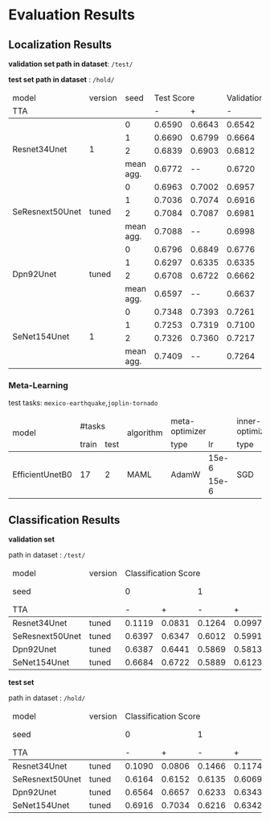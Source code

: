 # Evaluation Results

## Localization Results

**validation set path in dataset**: `/test/`

**test set path in dataset** : `/hold/`

<table>
<thead>
    <tr>
        <td>model</td>
        <td>version</td>
        <td>seed</td>
        <td colspan="2">Test Score</td>
        <td colspan="2">Validation Score</td>
    </tr>
    <tr>
        <td colspan="3"> TTA </td>
        <td> - </td>
        <td> + </td>
        <td> - </td>
        <td> + </td>
    </tr>
</thead>
<tbody>
    <tr>
        <td rowspan="4">Resnet34Unet</td>
        <td rowspan="4">1</td>
        <td>0</td>
        <td>0.6590</td>
        <td>0.6643</td>
        <td>0.6542</td>
        <td>0.6590</td>
    </tr>
    <tr>
        <td>1</td>
        <td>0.6690</td>
        <td>0.6799</td>
        <td>0.6664</td>
        <td>0.6768</td>
    </tr>
    <tr>
        <td>2</td>
        <td>0.6839</td>
        <td>0.6903</td>
        <td>0.6812</td>
        <td>0.6858</td>
    </tr>
    <tr>
        <td> mean agg.</td>
        <td>0.6772</td>
        <td>--</td>
        <td>0.6720</td>
        <td>--</td>
    </tr>
    <tr>
        <td rowspan="4">SeResnext50Unet</td>
        <td rowspan="4">tuned</td>
        <td>0</td>
        <td>0.6963</td>
        <td>0.7002</td>
        <td>0.6957</td>
        <td>0.6967</td>
    </tr>
    <tr>
        <td>1</td>
        <td>0.7036</td>
        <td>0.7074</td>
        <td>0.6916</td>
        <td>0.6971</td>
    </tr>
    <tr>
        <td>2</td>
        <td>0.7084</td>
        <td>0.7087</td>
        <td>0.6981</td>
        <td>0.7027</td>
    </tr>
    <tr>
        <td>mean agg.</td>
        <td>0.7088</td>
        <td>--</td>
        <td>0.6998</td>
        <td>--</td>
    </tr>
    <tr>
        <td rowspan="4">Dpn92Unet</td>
        <td rowspan="4">tuned</td>
        <td>0</td>
        <td>0.6796</td>
        <td>0.6849</td>
        <td>0.6776</td>
        <td>0.6830</td>
    </tr>
     <tr>
        <td>1</td>
        <td>0.6297</td>
        <td>0.6335</td>
        <td>0.6335</td>
        <td>0.6322</td>
    </tr>
    <tr>
        <td>2</td>
        <td>0.6708</td>
        <td>0.6722</td>
        <td>0.6662</td>
        <td>0.6714</td>
    </tr>
    <tr>
        <td>mean agg.</td>
        <td>0.6597</td>
        <td>--</td>
        <td>0.6637</td>
        <td>--</td>
    </tr>
    <tr>
        <td rowspan="4">SeNet154Unet</td>
        <td rowspan="4">1</td>
        <td>0</td>
        <td>0.7348</td>
        <td>0.7393</td>
        <td>0.7261</td>
        <td>0.7302</td>
    </tr>
     <tr>
        <td>1</td>
        <td>0.7253</td>
        <td>0.7319</td>
        <td>0.7100</td>
        <td>0.7163</td>
    </tr>
    <tr>
        <td>2</td>
        <td>0.7326</td>
        <td>0.7360</td>
        <td>0.7217</td>
        <td>0.7252</td>
    </tr>
    <tr>
        <td>mean agg.</td>
        <td>0.7409</td>
        <td>--</td>
        <td>0.7264</td>
        <td>--</td>
    </tr>
</tbody>
</table>
  

### Meta-Learning

test tasks: `mexico-earthquake`,`joplin-tornado`

<table>
    <thead>
        <tr>
            <td rowspan="2">model</td>
            <td colspan="2">#tasks</td>
            <td rowspan="2">algorithm</td>
            <td colspan="2">meta-optimizer</td>
            <td colspan="2">inner-optimizer</td>
            <td colspan="2">shots</td>
            <td rowspan="2">localization score</td>
        </tr>
        <tr>
            <td>train</td>
            <td>test</td>
            <td>type</td>
            <td>lr</td>
            <td>type</td>
            <td>lr</td>
            <td>support</td>
            <td>query</td>
        </tr>
    </thead>
    <tbody>
        <tr>
            <td rowspan="2">EfficientUnetB0</td>
            <td rowspan="2">17</td>
            <td rowspan="2">2</td>
            <td rowspan="2">MAML</td>
            <td rowspan="2">AdamW</td>
            <td>15e-6</td>
            <td rowspan="2">SGD</td>
            <td>1e-4</td>
            <td>1</td>
            <td>2</td>
            <td>0.5372</td>
        </tr>
        <tr>
            <td>15e-6</td>
            <td>1e-3</td>
            <td>5</td>
            <td>10</td>
            <td>0.4351</td>
        </tr>
    </tbody>
</table>

## Classification Results

**validation set**

path in dataset : `/test/`

<table>
<thead>
    <tr>
        <td colspan="1">model</td>
        <td colspan="1">version</td>
        <td colspan="8">Classification Score</td>
    </tr>
    <tr>
        <td colspan="2">seed</td>
        <td colspan="2">0</td>
        <td colspan="2">1</td>
        <td colspan="2">2</td>
        <td colspan="2">mean agg.</td>
    </tr>
    <tr>
        <td colspan="2"> TTA </td>
        <td> - </td>
        <td> + </td>
        <td> - </td>
        <td> + </td>
        <td> - </td>
        <td> + </td>
        <td colspan="2"> - </td>
    </tr>
</thead>
<tbody>
<tr>
  <td>Resnet34Unet</td>
  <td>tuned</td>

  <td>0.1119</td>
  <td>0.0831</td>

  <td>0.1264</td>
  <td>0.0997</td>

  <td>0.1324</td>
  <td>0.1082</td>

  <td colspan="2">0.0832</td>
</tr>
<tr>
<td>SeResnext50Unet</td>
<td>tuned</td>

<td>0.6397</td>
<td>0.6347</td>

<td>0.6012</td>
<td>0.5991</td>

<td>0.6271</td>
<td>0.6361</td>

<td>0.6301</td>
</tr>
<tr>
<td>Dpn92Unet</td>
<td>tuned</td>

<td>0.6387</td>
<td>0.6441</td>

<td>0.5869</td>
<td>0.5813</td>

<td>0.6075</td>
<td>0.6138</td>

<td colspan="2">0.6258</td>
</tr>
<tr>
  <td>SeNet154Unet</td>
  <td>tuned</td>

  <td>0.6684</td>
  <td>0.6722</td>

  <td>0.5889</td>
  <td>0.6123</td>

  <td>0.6520</td>
  <td>0.6479</td>

  <td colspan="2">0.6596</td>
</tr>
</tbody>
</table>

**test set**

path in dataset : `/hold/`

<table>
<thead>
    <tr>
        <td colspan="1">model</td>
        <td colspan="1">version</td>
        <td colspan="8">Classification Score</td>
    </tr>
    <tr>
        <td colspan="2">seed</td>
        <td colspan="2">0</td>
        <td colspan="2">1</td>
        <td colspan="2">2</td>
        <td colspan="2">mean agg.</td>
    </tr>
    <tr>
        <td colspan="2"> TTA </td>
        <td> - </td>
        <td> + </td>
        <td> - </td>
        <td> + </td>
        <td> - </td>
        <td> + </td>
        <td colspan="2"> - </td>
    </tr>
</thead>
<tbody>
<tr>
  <td>Resnet34Unet</td>
  <td>tuned</td>

  <td>0.1090</td>
  <td>0.0806</td>

  <td>0.1466</td>
  <td>0.1174</td>

  <td>0.1314</td>
  <td>0.1101</td>

  <td colspan="2">0.0860</td>
</tr>
<tr>
<td>SeResnext50Unet</td>
<td>tuned</td>

<td>0.6164</td>
<td>0.6152</td>

<td>0.6135</td>
<td>0.6069</td>

<td>0.6319</td>
<td>0.6422</td>

<td colspan="2">0.6360</td>
</tr>
<tr>
<td>Dpn92Unet</td>
<td>tuned</td>

<td>0.6564</td>
<td>0.6657</td>

<td>0.6233</td>
<td>0.6343</td>

<td>0.6246</td>
<td>0.6252</td>

<td colspan="2">0.6460</td>
</tr>
<tr>
  <td>SeNet154Unet</td>
  <td>tuned</td>

  <td>0.6916</td>
  <td>0.7034</td>

  <td>0.6216</td>
  <td>0.6342</td>

  <td>0.6868</td>
  <td>0.6949</td>

  <td colspan="2">0.6954</td>
</tr>
</tbody>
</table>



